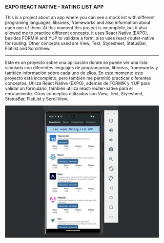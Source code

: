 ### EXPO REACT NATIVE - RATING LIST APP

This is a project about an app where you can see a mock list with different programing languages, libraries, frameworks and also information about each one of them. At this moment this project is incomplete, but it also allowed me to practice different concepts. it uses React Native (EXPO), besides FORMIK and YUP to validate a form, also uses react-router-native for routing. Other concepts used are View, Text, Stylesheet, StatusBar, Flatlist and ScrollView.

---

Este es un proyecto sobre una aplicación donde se puede ver una lista simulada con diferentes lenguajes de programación, librerías, frameworks y también información sobre cada uno de ellos. En este momento este proyecto está incompleto, pero también me permitió practicar diferentes conceptos. Utiliza React Native (EXPO), además de FORMIK y YUP para validar un formulario, también utiliza react-router-native para el enrutamiento. Otros conceptos utilizados son View, Text, Stylesheet, StatusBar, FlatList y ScrollView.

![Image App](./assets/Leo%20Lopez%20React%20Native%202.jpg)
